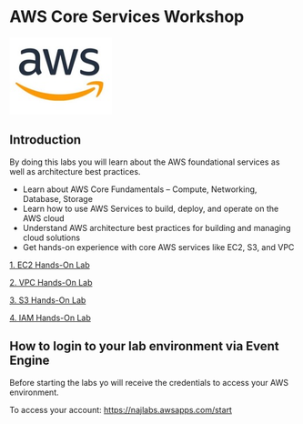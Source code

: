 # AWS Core Services Workshop
![main image](images/image1.jpeg)

## Introduction
By doing this labs you will learn about the AWS foundational services as well as architecture best practices.

- Learn about AWS Core Fundamentals – Compute, Networking, Database, Storage
- Learn how to use AWS Services to build, deploy, and operate on the AWS cloud
- Understand AWS architecture best practices for building and managing cloud solutions
- Get hands-on experience with core AWS services like EC2, S3, and VPC

[1. EC2 Hands-On Lab](01-EC2-Lab/README.md)

[2. VPC Hands-On Lab](02-VPC-Lab/README.md)

[3. S3 Hands-On Lab](03-S3-Lab/README.md)

[4. IAM Hands-On Lab](04-IAM-Lab/README.md)


## How to login to your lab environment via Event Engine

Before starting the labs yo will receive the credentials to access your AWS environment.

To access your account: https://najlabs.awsapps.com/start
